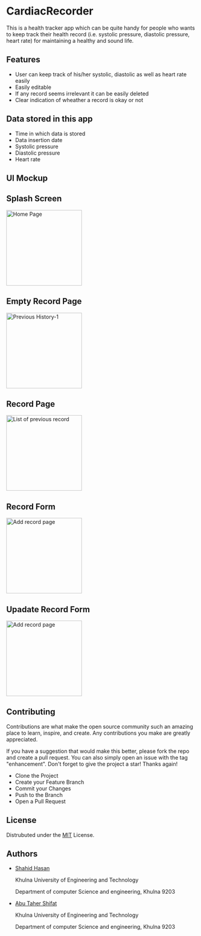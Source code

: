 
# CardiacRecorder

This is a health tracker app which can be quite handy for people who wants to keep track their health record (i.e. systolic pressure, diastolic pressure, heart rate) for maintaining a healthy and sound life.



## Features

- User can keep track of his/her systolic, diastolic as well as heart rate easily
- Easily editable
- If any record seems irrelevant it can be easily deleted
- Clear indication of wheather a record is okay or not


## Data stored in this app
- Time in which data is stored
- Data insertion date
- Systolic pressure
- Diastolic pressure
- Heart rate

## UI Mockup

## Splash Screen
<img width="200" alt="Home Page" src="https://user-images.githubusercontent.com/64496493/181514007-9f9a371c-cd05-4b58-910e-5cccb7f1b26f.png">

## Empty Record Page
<img width="200" alt="Previous History-1" src="https://user-images.githubusercontent.com/64496493/181514289-066b7c84-0a81-463c-93ee-f22957c49de4.png">

## Record Page
<img width="200" alt="List of previous record" src="https://user-images.githubusercontent.com/64496493/181514079-ceab73e4-99df-4bee-bfa8-0149ae488c10.png">

## Record Form
<img width="200" alt="Add record page" src="https://user-images.githubusercontent.com/64496493/181514481-d81e081c-5a82-484f-81a8-bd65ca5af565.png">

## Upadate Record Form
<img width="200" alt="Add record page" src="https://user-images.githubusercontent.com/64496493/181514669-7d96534d-27c2-4eac-8b76-fbdec40bd133.png">

## Contributing

Contributions are what make the open source community such an amazing place to learn, inspire, and create. Any contributions you make are greatly appreciated.

If you have a suggestion that would make this better, please fork the repo and create a pull request. You can also simply open an issue with the tag "enhancement". Don't forget to give the project a star! Thanks again!
- Clone the Project
- Create your Feature Branch
- Commit your Changes
- Push to the Branch
- Open a Pull Request


## License

Distrubuted under the [MIT](https://choosealicense.com/licenses/mit/) License.


## Authors

- [Shahid Hasan](https://github.com/sahid013)

  Khulna University of Engineering and Technology

  Department of computer Science and engineering, Khulna 9203

- [Abu Taher Shifat](https://github.com/sahid013)

  Khulna University of Engineering and Technology

  Department of computer Science and engineering, Khulna 9203
  

